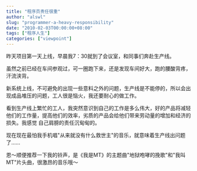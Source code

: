 ```yaml
---
title: "程序员责任很重"
author: "alswl"
slug: "programmer-a-heavy-responsibility"
date: "2010-02-03T00:00:00+08:00"
tags: ["程序人生"]
categories: ["viewpoint"]
---
```


昨天项目第一天上线，早晨我7：30就到了会议室，和同事们奔赴生产线。

虽然之前已经在车间参观过，可一圈跑下来，还是发现车间好大，跑的腰酸背疼，汗流浃背。

新系统上线，不可避免的出现一些意料之外的问题，生产线是不能停的，所以会出现成品堆压的问题，工人很是恼火，我还要耐心的做工作。

看到生产线上繁忙的工人，我突然意识到自己的工作是多么伟大，好的产品将减轻他们的工作量，提高他们的效率，劣质的产品会给他们带来劳动量的增加和经济的损失。我感觉
自己肩膀的责任沉甸甸的。

现在现在最怕我手机唱"从来就没有什么救世主"的音乐，就意味着生产线出问题了……

恩～顺便推荐一下我的铃声，是《我是MT》的主题曲"地狱咆哮的挽歌"和"我叫MT"片头曲，很激昂的音乐哦～

